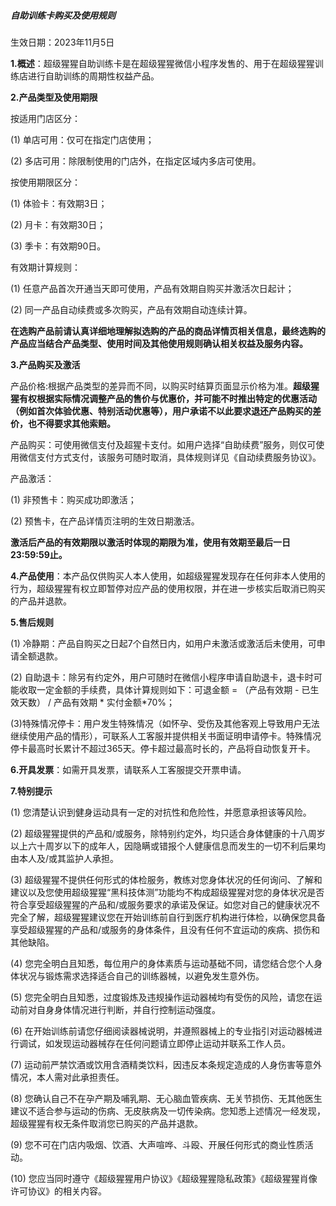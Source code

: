 ##### 自助训练卡购买及使用规则

生效日期：2023年11月5日

**1.概述**：超级猩猩自助训练卡是在超级猩猩微信小程序发售的、用于在超级猩猩训练店进行自助训练的周期性权益产品。

**2.产品类型及使用期限**

按适用门店区分：

(1) 单店可用：仅可在指定门店使用；

(2) 多店可用：除限制使用的门店外，在指定区域内多店可使用。

按使用期限区分：

(1) 体验卡：有效期3日；

(2) 月卡：有效期30日；

(3) 季卡：有效期90日。

有效期计算规则：

(1) 任意产品首次开通当天即可使用，产品有效期自购买并激活次日起计；

(2) 同一产品自动续费或多次购买，产品有效期自动连续计算。

**在选购产品前请认真详细地理解拟选购的产品的商品详情页相关信息，最终选购的产品应当结合产品类型、使用时间及其他使用规则确认相关权益及服务内容。**

**3.产品购买及激活**

产品价格:根据产品类型的差异而不同，以购买时结算页面显示价格为准。**超级猩猩有权根据实际情况调整产品的售价与优惠价，并可能不时推出特定的优惠活动（例如首次体验优惠、特别活动优惠等），用户承诺不以此要求退还产品购买的差价，也不得要求其他索赔。**

产品购买：可使用微信支付及超猩卡支付。如用户选择“自助续费”服务，则仅可使用微信支付方式支付，该服务可随时取消，具体规则详见《自动续费服务协议》。

产品激活：

(1) 非预售卡：购买成功即激活；

(2) 预售卡，在产品详情页注明的生效日期激活。

**激活后产品的有效期限以激活时体现的期限为准，使用有效期至最后一日23:59:59止。**

**4.产品使用**：本产品仅供购买人本人使用，如超级猩猩发现存在任何非本人使用的行为，超级猩猩有权立即暂停对应产品的使用权限，并在进一步核实后取消已购买的产品并退款。

**5.售后规则**

(1) 冷静期：产品自购买之日起7个自然日内，如用户未激活或激活后未使用，可申请全额退款。

(2) 自助退卡：除另有约定外，用户可随时在微信小程序申请自助退卡，退卡时可能收取一定金额的手续费，具体计算规则如下：可退金额 = （产品有效期 - 已生效天数） / 产品有效期 * 实付金额*70%；

(3)特殊情况停卡：用户发生特殊情况（如怀孕、受伤及其他客观上导致用户无法继续使用产品的情形），可联系人工客服并提供相关书面证明申请停卡。特殊情况停卡最高时长累计不超过365天。停卡超过最高时长的，产品将自动恢复开卡。

**6.开具发票**：如需开具发票，请联系人工客服提交开票申请。

**7.特别提示**

(1) 您清楚认识到健身运动具有一定的对抗性和危险性，并愿意承担该等风险。

(2) 超级猩猩提供的产品和/或服务，除特别约定外，均只适合身体健康的十八周岁以上六十周岁以下的成年人，因隐瞒或错报个人健康信息而发生的一切不利后果均由本人及/或其监护人承担。

(3) 超级猩猩不提供任何形式的体检服务，教练对您身体状况的任何询问、了解和建议以及您使用超级猩猩“黑科技体测”功能均不构成超级猩猩对您的身体状况是否符合享受超级猩猩的产品和/或服务要求的承诺及保证。如您对自己的健康状况不完全了解，超级猩猩建议您在开始训练前自行到医疗机构进行体检，以确保您具备享受超级猩猩的产品和/或服务的身体条件，且没有任何不宜运动的疾病、损伤和其他缺陷。

(4) 您完全明白且知悉，每位用户的身体素质与运动基础不同，请您结合您个人身体状况与锻炼需求选择适合自己的训练器械，以避免发生意外伤。

(5) 您完全明白且知悉，过度锻炼及违规操作运动器械均有受伤的风险，请您在运动前对自身身体情况进行判断，并自行控制运动强度。

(6) 在开始训练前请您仔细阅读器械说明，并遵照器械上的专业指引对运动器械进行调试，如发现运动器械存在任何问题请立即停止运动并联系工作人员。

(7) 运动前严禁饮酒或饮用含酒精类饮料，因违反本条规定造成的人身伤害等意外情况，本人需对此承担责任。

(8) 您确认自己不在孕产期及哺乳期、无心脑血管疾病、无关节损伤、无其他医生建议不适合参与运动的伤病、无皮肤病及一切传染病。您知悉上述情况一经发现，超级猩猩有权无条件取消您已购买的产品并退款。

(9) 您不可在门店内吸烟、饮酒、大声喧哗、斗殴、开展任何形式的商业性质活动。

(10) 您应当同时遵守《超级猩猩用户协议》《超级猩猩隐私政策》《超级猩猩肖像许可协议》的相关内容。